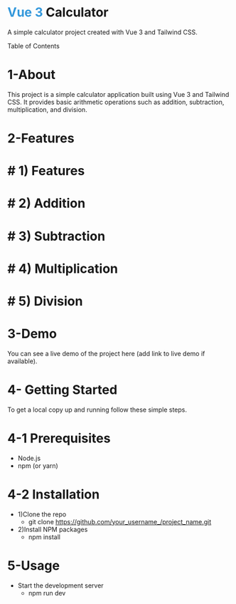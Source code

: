# <span style="color:#3498db;">Vue 3</span> Calculator

A simple calculator project created with Vue 3 and Tailwind CSS.

Table of Contents
# 1-About
This project is a simple calculator application built using Vue 3 and Tailwind CSS. It provides basic arithmetic operations such as addition, subtraction, multiplication, and division.

# 2-Features
# # 1) Features
# # 2) Addition
# # 3) Subtraction
# # 4) Multiplication
# # 5) Division
# 3-Demo
You can see a live demo of the project here (add link to live demo if available).
# 4- Getting Started
To get a local copy up and running follow these simple steps.
# 4-1 Prerequisites
* Node.js
* npm (or yarn)
# 4-2 Installation
* 1)Clone the repo
  * git clone https://github.com/your_username_/project_name.git    
* 2)Install NPM packages
  * npm install
# 5-Usage
* Start the development server
  * npm run dev






